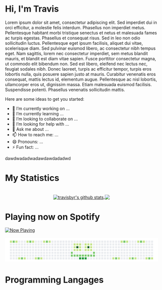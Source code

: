 
<div>
  <h1>Hi, I'm Travis</h1>
  <p>Lorem ipsum dolor sit amet, consectetur adipiscing elit. Sed imperdiet dui in orci efficitur, a molestie felis interdum. Phasellus non imperdiet metus. Pellentesque habitant morbi tristique senectus et netus et malesuada fames ac turpis egestas. Phasellus et consequat risus. Sed in leo non odio sollicitudin luctus. Pellentesque eget ipsum facilisis, aliquet dui vitae, scelerisque diam. Sed pulvinar euismod libero, ac consectetur nibh tempus eget. Nam sagittis, lorem nec consectetur imperdiet, sem metus blandit mauris, et blandit est diam vitae sapien. Fusce porttitor consectetur magna, ut commodo elit bibendum non. Sed est libero, eleifend nec lectus nec, feugiat sodales nibh. Donec laoreet, turpis ac efficitur tempor, turpis eros lobortis nulla, quis posuere sapien justo at mauris. Curabitur venenatis eros consequat, mattis lectus id, elementum augue. Pellentesque ac nisl lobortis, ullamcorper eros ut, dignissim massa. Etiam malesuada euismod facilisis. Suspendisse potenti. Phasellus venenatis sollicitudin mattis.</p>
  
<!-- **travisbyr/travisbyr** is a ✨ _special_ ✨ repository because its `README.md` (this file) appears on your GitHub profile. -->


Here are some ideas to get you started:

- 🔭 I’m currently working on ...
- 🌱 I’m currently learning ...
- 👯 I’m looking to collaborate on ...
- 🤔 I’m looking for help with ...
- 💬 Ask me about ...
- 📫 How to reach me: ...
- 😄 Pronouns: ...
- ⚡ Fun fact: ...


dawdwadadwadawdawdadadwd
<h1>My Statistics</h1>


  </div>
  <br />
  <div align="center">
    <a href="https://github.com/travisbyr/github-readme-stats">
  <img height="170" align="center" src="https://github-readme-stats.vercel.app/api?username=travisbyr&show_icons=true&include_all_commits=true&theme=radical" alt="travisbyr's github stats" />
</a>
<a href="https://github.com/travisbyr/github-readme-stats">
  <!-- Change the `github-readme-stats.anuraghazra1.vercel.app` to `github-readme-stats.vercel.app`  -->
  <img height="170" align="center" src="https://github-readme-stats.vercel.app/api/top-langs/?username=travisbyr&layout=compact&theme=radical" />
</a>
</div>

  
  <div>
<!--    <a><img src="https://github-readme-stats.vercel.app/api?username=travisbyr&show_icons=true&line_height=35&theme=default&include_all_commits=true"></a> -->

<!--   <a><img src="https://github-readme-stats.vercel.app/api/top-langs/?username=travisbyr&layout=compact)](https://github.com/anuraghazra/github-readme-stats"></a>-->
 

  
  <h1>Playing now on Spotify</h1>

<a href="https://now-playing-profile-git-master.travisbyr.vercel.app/now-playing?open">
    <img src="https://now-playing-profile-git-master.travisbyr.vercel.app/now-playing" width="256" height="64" alt="Now Playing">
</a>

 <br />
  <br />
  

<a>
    <img src="https://github.com/travisbyr/travisbyr/blob/master/images/image1.png" />
  </a>
  <h1>Programming Langages</h1>
  <img href="https://camo.githubusercontent.com/19de67baa6e5a6594c50a400d466144108a616b0/68747470733a2f2f6d65646961332e67697068792e636f6d2f6d656469612f6c6e377a32655772696951416c6c6656636e2f323030772e77656270">
  </div>

